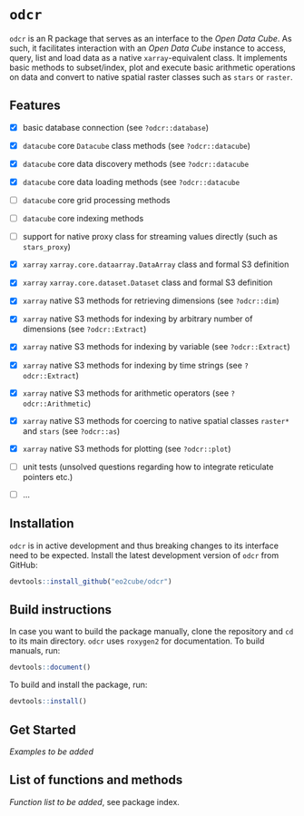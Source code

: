 # `odcr`

`odcr` is an R package that serves as an interface to the *Open Data Cube*. As such, it facilitates interaction with an *Open Data Cube* instance to access, query, list and load data as a native `xarray`-equivalent class. It implements basic methods to subset/index, plot and execute basic arithmetic operations on data and convert to native spatial raster classes such as `stars` or `raster`.

## Features

- [x] basic database connection (see `?odcr::database`)
- [x] `datacube` core `Datacube` class methods (see `?odcr::datacube`)
- [x] `datacube` core data discovery methods (see `?odcr::datacube`
- [x] `datacube` core data loading methods (see `?odcr::datacube`
- [ ] `datacube` core grid processing methods
- [ ] `datacube` core indexing methods
- [ ] support for native proxy class for streaming values directly (such as `stars_proxy`)
- [x] `xarray` `xarray.core.dataarray.DataArray` class and formal S3 definition
- [x] `xarray` `xarray.core.dataset.Dataset` class and formal S3 definition
- [x] `xarray` native S3 methods for retrieving dimensions (see `?odcr::dim`)
- [x] `xarray` native S3 methods for indexing by arbitrary number of dimensions (see `?odcr::Extract`)
- [x] `xarray` native S3 methods for indexing by variable (see `?odcr::Extract`)
- [x] `xarray` native S3 methods for indexing by time strings (see `?odcr::Extract`)
- [x] `xarray` native S3 methods for arithmetic operators (see `?odcr::Arithmetic`)
- [x] `xarray` native S3 methods for coercing to native spatial classes `raster*` and `stars` (see `?odcr::as`)
- [x] `xarray` native S3 methods for plotting (see `?odcr::plot`)
- [ ] unit tests (unsolved questions regarding how to integrate reticulate pointers etc.)
- [ ] ...


## Installation

`odcr` is in active development and thus breaking changes to its interface need to be expected. Install the latest development version of `odcr` from GitHub:

```r
devtools::install_github("eo2cube/odcr")
```

## Build instructions

In case you want to build the package manually, clone the repository and `cd` to its main directory. `odcr` uses `roxygen2` for documentation. To build manuals, run:

```R
devtools::document()
```

To build and install the package, run:

```R
devtools::install()
```

## Get Started

*Examples to be added*

## List of functions and methods

*Function list to be added*, see package index.




